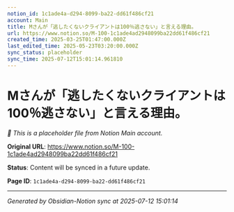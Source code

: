 ```yaml
---
notion_id: 1c1ade4a-d294-8099-ba22-dd61f486cf21
account: Main
title: Mさんが「逃したくないクライアントは100％逃さない」と言える理由。
url: https://www.notion.so/M-100-1c1ade4ad2948099ba22dd61f486cf21
created_time: 2025-03-25T01:47:00.000Z
last_edited_time: 2025-05-23T03:20:00.000Z
sync_status: placeholder
sync_time: 2025-07-12T15:01:14.961810
---
```


# Mさんが「逃したくないクライアントは100％逃さない」と言える理由。

*🔄 This is a placeholder file from Notion Main account.*

**Original URL**: https://www.notion.so/M-100-1c1ade4ad2948099ba22dd61f486cf21

**Status**: Content will be synced in a future update.

**Page ID**: `1c1ade4a-d294-8099-ba22-dd61f486cf21`

---

*Generated by Obsidian-Notion sync at 2025-07-12 15:01:14*
